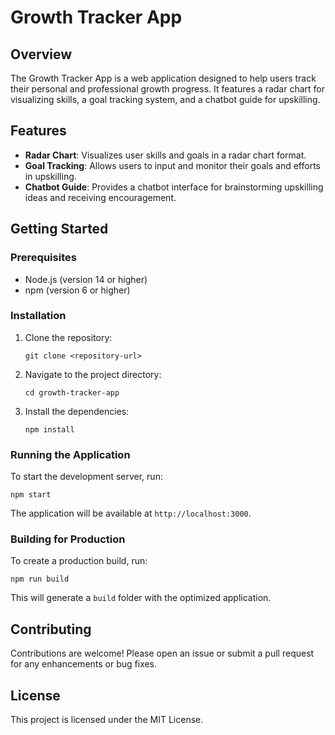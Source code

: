 # Growth Tracker App

## Overview
The Growth Tracker App is a web application designed to help users track their personal and professional growth progress. It features a radar chart for visualizing skills, a goal tracking system, and a chatbot guide for upskilling.

## Features
- **Radar Chart**: Visualizes user skills and goals in a radar chart format.
- **Goal Tracking**: Allows users to input and monitor their goals and efforts in upskilling.
- **Chatbot Guide**: Provides a chatbot interface for brainstorming upskilling ideas and receiving encouragement.

## Getting Started

### Prerequisites
- Node.js (version 14 or higher)
- npm (version 6 or higher)

### Installation
1. Clone the repository:
   ```
   git clone <repository-url>
   ```
2. Navigate to the project directory:
   ```
   cd growth-tracker-app
   ```
3. Install the dependencies:
   ```
   npm install
   ```

### Running the Application
To start the development server, run:
```
npm start
```
The application will be available at `http://localhost:3000`.

### Building for Production
To create a production build, run:
```
npm run build
```
This will generate a `build` folder with the optimized application.

## Contributing
Contributions are welcome! Please open an issue or submit a pull request for any enhancements or bug fixes.

## License
This project is licensed under the MIT License.